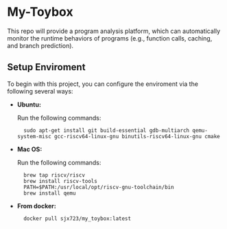 # My-Toybox
This repo will provide a program analysis platform, which can automatically monitor the runtime behaviors of programs (e.g., function calls, caching, and branch prediction).


## Setup Enviroment
To begin with this project, you can configure the enviroment via the following several ways:

* **Ubuntu:**

    Run the following commands:

        sudo apt-get install git build-essential gdb-multiarch qemu-system-misc gcc-riscv64-linux-gnu binutils-riscv64-linux-gnu cmake

* **Mac OS:**

     Run the following commands:

        brew tap riscv/riscv
        brew install riscv-tools
        PATH=$PATH:/usr/local/opt/riscv-gnu-toolchain/bin
        brew install qemu

* **From docker:**

        docker pull sjx723/my_toybox:latest
